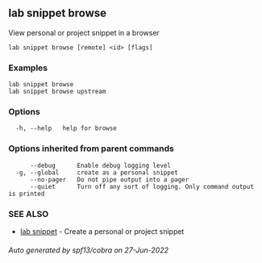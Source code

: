 ## lab snippet browse

View personal or project snippet in a browser

```
lab snippet browse [remote] <id> [flags]
```

### Examples

```
lab snippet browse
lab snippet browse upstream
```

### Options

```
  -h, --help   help for browse
```

### Options inherited from parent commands

```
      --debug      Enable debug logging level
  -g, --global     create as a personal snippet
      --no-pager   Do not pipe output into a pager
      --quiet      Turn off any sort of logging. Only command output is printed
```

### SEE ALSO

* [lab snippet](lab_snippet.md)	 - Create a personal or project snippet

###### Auto generated by spf13/cobra on 27-Jun-2022
